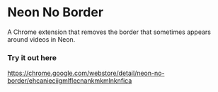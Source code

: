 # Neon No Border
A Chrome extension that removes the border that sometimes appears around videos in Neon.

### Try it out here
https://chrome.google.com/webstore/detail/neon-no-border/ehcanieciigmlflecnankmkmlnknfica
